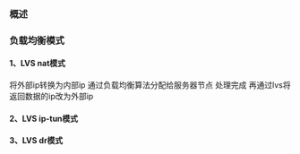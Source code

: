 ### 概述


### 负载均衡模式
#### 1、LVS nat模式

将外部ip转换为内部ip  通过负载均衡算法分配给服务器节点
处理完成 再通过lvs将返回数据的ip改为外部ip

#### 2、LVS ip-tun模式
#### 3、LVS dr模式



